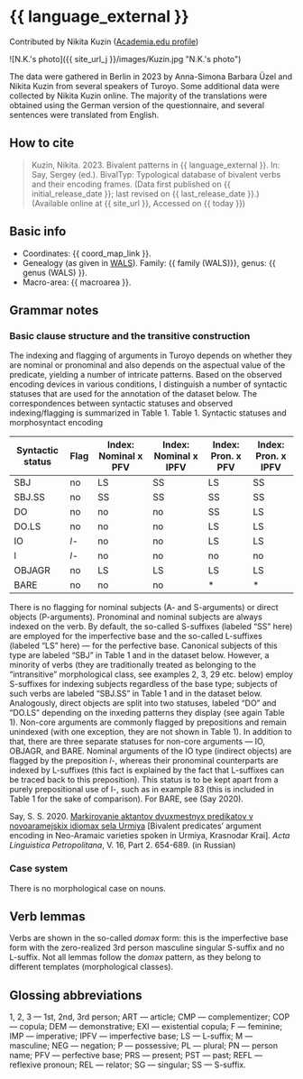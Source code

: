 # {{ language_external }}
Contributed by Nikita Kuzin ([Academia.edu profile](https://fu-berlin.academia.edu/NikitaKuzin))

![N.K.'s photo]({{ site_url_j }}/images/Kuzin.jpg "N.K.'s photo")

The data were gathered in Berlin in 2023 by Anna-Simona Barbara Üzel and Nikita Kuzin from several speakers of Turoyo. Some additional data were collected by Nikita Kuzin online. The majority of the translations were obtained using the German version of the questionnaire, and several sentences were translated from English.

## How to cite
> Kuzin, Nikita. 2023. Bivalent patterns in {{ language_external }}. 
> In: Say, Sergey (ed.). BivalTyp: Typological database of bivalent verbs and their encoding frames. 
> (Data first published on {{ initial_release_date }}; last revised on {{ last_release_date }}.) 
> (Available online at {{ site_url }}, Accessed on {{ today }})

## Basic info
- Coordinates: {{ coord_map_link }}.
- Genealogy (as given in [WALS](https://wals.info/)). Family: {{ family (WALS)}}, genus: {{ genus (WALS) }}.
- Macro-area: {{ macroarea }}.

## Grammar notes

### Basic clause structure and the transitive construction

The indexing and flagging of arguments in Turoyo depends on whether they are nominal or pronominal and also depends on the aspectual value of the predicate, yielding a number of intricate patterns. Based on the observed encoding devices in various conditions, I distinguish a number of syntactic statuses that are used for the annotation of the dataset below. The correspondences between syntactic statuses and observed indexing/flagging is summarized in Table 1.
Table 1. Syntactic statuses and morphosyntact encoding

<div class="before-table"></div>

| Syntactic status | Flag  | Index: Nominal x PFV | Index: Nominal x IPFV | Index: Pron. x PFV | Index: Pron. x IPFV |
| ---------------- | ----- | -------------------- | --------------------- | ------------------ | ------------------- |
| SBJ              | no    | LS                   | SS                    | LS                 | SS                  |
| SBJ.SS           | no    | SS                   | SS                    | SS                 | SS                  |
| DO               | no    | no                   | no                    | SS                 | LS                  |
| DO.LS            | no    | no                   | no                    | LS                 | LS                  |
| IO               | *l-*  | no                   | no                    | LS                 | LS                  |
| l                | *l-*  | no                   | no                    | no                 | no                  |
| OBJAGR           | no    | LS                   | LS                    | LS                 | LS                  |
| BARE             | no    | no                   | no                    | *                  | *                   |

There is no flagging for nominal subjects (A- and S-arguments) or direct objects (P-arguments). Pronominal and nominal subjects are always indexed on the verb. By default, the so-called S-suffixes (labeled “SS” here) are employed for the imperfective base and the so-called L-suffixes (labeled “LS” here) — for the perfective base. Canonical subjects of this type are labeled “SBJ” in Table 1 and in the dataset below. However, a minority of verbs (they are traditionally treated as belonging to the “intransitive” morphological class, see examples 2, 3, 29 etc. below) employ S-suffixes for indexing subjects regardless of the base type; subjects of such verbs are labeled “SBJ.SS” in Table 1 and in the dataset below. Analogously, direct objects are split into two statuses, labeled “DO” and “DO.LS” depending on the inxeding patterns they display (see again Table 1).
Non-core arguments are commonly flagged by prepositions and remain unindexed (with one exception, they are not shown in Table 1). In addition to that, there are three separate statuses for non-core arguments — IO, OBJAGR, and BARE. Nominal arguments of the IO type (indirect objects) are flagged by the preposition *l-*, whereas their pronominal counterparts are indexed by L-suffixes (this fact is explained by the fact that L-suffixes can be traced back to this preposition). This status is to be kept apart from a purely prepositional use of l-, such as in example 83 (this is included in Table 1 for the sake of comparison). For BARE, see (Say 2020).

Say, S. S. 2020. [Markirovanie aktantov dvuxmestnyx predikatov v novoaramejskix idiomax sela Urmiya](https://bivaltyp.info/docs/Say_2020_Markirovanie.pdf) [Bivalent predicates’ argument encoding in Neo-Aramaic varieties spoken in Urmiya, Krasnodar Krai]. *Acta Linguistica Petropolitana*, V. 16, Part 2. 654-689. (in Russian)

### Case system

There is no morphological case on nouns.

## Verb lemmas

Verbs are shown in the so-called *doməx* form: this is the imperfective base form with the zero-realized 3rd person masculine singular S-suffix and no L-suffix. Not all lemmas follow the *doməx* pattern, as they belong to different templates (morphological classes).

## Glossing abbreviations

1, 2, 3 — 1st, 2nd, 3rd person; ART — article; CMP — complementizer; COP — copula; DEM — demonstrative; EXI — existential copula; F — feminine; IMP — imperative; IPFV — imperfective base; LS — L-suffix; M — masculine; NEG — negation; P — possessive; PL — plural; PN — person name; PFV — perfective base; PRS — present; PST — past; REFL — reflexive pronoun; REL — relator; SG — singular; SS — S-suffix.
